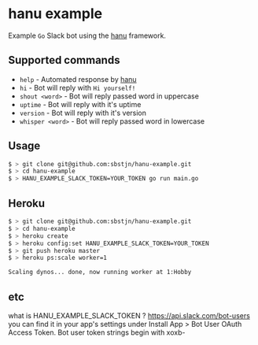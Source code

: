 # hanu example

Example `Go` Slack bot using the [hanu](https://github.com/sbstjn/hanu) framework.

## Supported commands

* `help` - Automated response by [hanu](https://github.com/sbstjn/hanu)
* `hi` - Bot will reply with `Hi yourself!`
* `shout <word>` - Bot will reply passed word in uppercase
* `uptime` - Bot will reply with it's uptime
* `version` - Bot will reply with it's version
* `whisper <word>` - Bot will reply passed word in lowercase

## Usage

```bash
$ > git clone git@github.com:sbstjn/hanu-example.git
$ > cd hanu-example
$ > HANU_EXAMPLE_SLACK_TOKEN=YOUR_TOKEN go run main.go
```

## Heroku

```bash
$ > git clone git@github.com:sbstjn/hanu-example.git
$ > cd hanu-example
$ > heroku create
$ > heroku config:set HANU_EXAMPLE_SLACK_TOKEN=YOUR_TOKEN
$ > git push heroku master
$ > heroku ps:scale worker=1

Scaling dynos... done, now running worker at 1:Hobby
```

## etc
what is HANU_EXAMPLE_SLACK_TOKEN ?
https://api.slack.com/bot-users
you can find it in your app's settings under Install App > Bot User OAuth Access Token.
Bot user token strings begin with xoxb-
